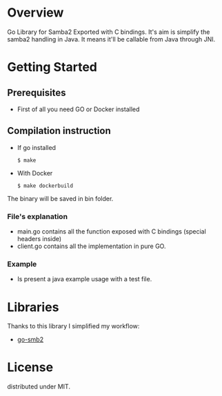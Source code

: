 # Overview
Go Library for Samba2 Exported with C bindings.
It's aim is simplify the samba2 handling in Java.
It means it'll be callable from Java through JNI.

# Getting Started

## Prerequisites
 - First of all you need GO or Docker installed

## Compilation instruction
- If go installed
    ``` 
    $ make
    ```
- With Docker
    ``` 
    $ make dockerbuild
    ```

The binary will be saved in bin folder.

### File's explanation
- main.go contains all the function exposed with C bindings (special headers inside)
- client.go contains all the implementation in pure GO.

### Example
- Is present a java example usage with a test file.

# Libraries
Thanks to this library I simplified my workflow:
 - [go-smb2](https://github.com/hirochachacha/go-smb2)
# License
distributed under MIT.
